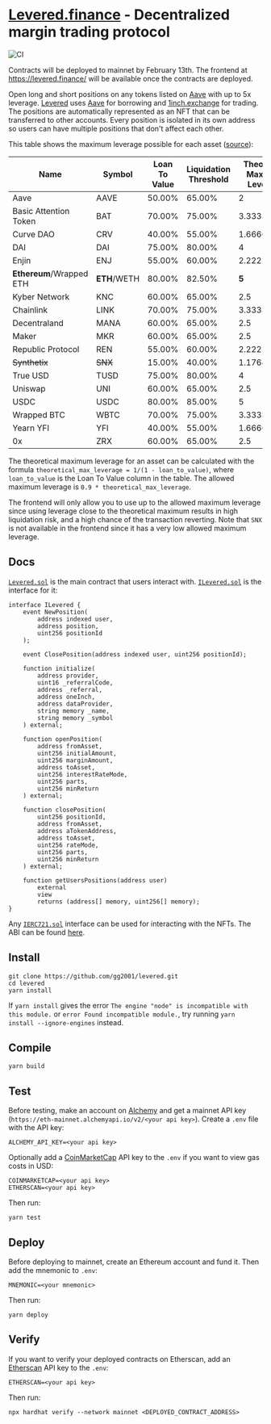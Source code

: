 # [Levered.finance](https://levered.finance/) - Decentralized margin trading protocol

![CI](https://github.com/gg2001/levered/workflows/CI/badge.svg)

Contracts will be deployed to mainnet by February 13th. The frontend at https://levered.finance/ will be available once the contracts are deployed.

Open long and short positions on any tokens listed on [Aave](https://aave.com/) with up to 5x leverage. [Levered](https://levered.finance/) uses [Aave](https://aave.com/) for borrowing and [1inch.exchange](https://1inch.exchange/) for trading. The positions are automatically represented as an NFT that can be transferred to other accounts. Every position is isolated in its own address so users can have multiple positions that don't affect each other.

This table shows the maximum leverage possible for each asset ([source](https://docs.aave.com/risk/asset-risk/risk-parameters)):

| Name                  | Symbol   | Loan To Value | Liquidation Threshold | Theoretical Maximum Leverage | Allowed Maximum Leverage |
| --------------------- | -------- | ------------- | --------------------- | ---------------- | ----------------
| Aave                  | AAVE     | 50.00%        | 65.00%                | 2                | 1.8
| Basic Attention Token | BAT      | 70.00%        | 75.00%                | 3.333333333      | 3
| Curve DAO             | CRV      | 40.00%        | 55.00%                | 1.666666667      | 1.5
| DAI                   | DAI      | 75.00%        | 80.00%                | 4                | 3.6
| Enjin                 | ENJ      | 55.00%        | 60.00%                | 2.222222222      | 2
| **Ethereum**/Wrapped ETH  | **ETH**/WETH | 80.00%        | 82.50%                | **5**                | **4.5**
| Kyber Network         | KNC      | 60.00%        | 65.00%                | 2.5              | 2.25
| Chainlink             | LINK     | 70.00%        | 75.00%                | 3.333333333      | 3
| Decentraland          | MANA     | 60.00%        | 65.00%                | 2.5              | 2.25
| Maker                 | MKR      | 60.00%        | 65.00%                | 2.5              | 2
| Republic Protocol     | REN      | 55.00%        | 60.00%                | 2.222222222      | 2
| ~~Synthetix~~             | ~~SNX~~      | 15.00%        | 40.00%                | 1.176470588      | 1.058
| True USD              | TUSD     | 75.00%        | 80.00%                | 4                | 3.6
| Uniswap               | UNI      | 60.00%        | 65.00%                | 2.5              | 2.25
| USDC                  | USDC     | 80.00%        | 85.00%                | 5                | 4.5
| Wrapped BTC           | WBTC     | 70.00%        | 75.00%                | 3.333333333      | 3
| Yearn YFI             | YFI      | 40.00%        | 55.00%                | 1.666666667      | 1.5
| 0x                    | ZRX      | 60.00%        | 65.00%                | 2.5              | 2.25

The theoretical maximum leverage for an asset can be calculated with the formula `theoretical_max_leverage = 1/(1 - loan_to_value)`, where `loan_to_value` is the Loan To Value column in the table. The allowed maximum leverage is `0.9 * theoretical_max_leverage`. 

The frontend will only allow you to use up to the allowed maximum leverage since using leverage close to the theoretical maximum results in high liquidation risk, and a high chance of the transaction reverting. Note that `SNX` is not available in the frontend since it has a very low allowed maximum leverage.

## Docs

[`Levered.sol`](https://github.com/gg2001/levered/blob/master/contracts/Levered.sol) is the main contract that users interact with. [`ILevered.sol`](https://github.com/gg2001/levered/blob/master/contracts/interfaces/ILevered.sol) is the interface for it:

```
interface ILevered {
    event NewPosition(
        address indexed user,
        address position,
        uint256 positionId
    );

    event ClosePosition(address indexed user, uint256 positionId);

    function initialize(
        address provider,
        uint16 _referralCode,
        address _referral,
        address oneInch,
        address dataProvider,
        string memory _name,
        string memory _symbol
    ) external;

    function openPosition(
        address fromAsset,
        uint256 initialAmount,
        uint256 marginAmount,
        address toAsset,
        uint256 interestRateMode,
        uint256 parts,
        uint256 minReturn
    ) external;

    function closePosition(
        uint256 positionId,
        address fromAsset,
        address aTokenAddress,
        address toAsset,
        uint256 rateMode,
        uint256 parts,
        uint256 minReturn
    ) external;

    function getUsersPositions(address user)
        external
        view
        returns (address[] memory, uint256[] memory);
}
```

Any [`IERC721.sol`](https://docs.openzeppelin.com/contracts/3.x/api/token/erc721#IERC721) interface can be used for interacting with the NFTs. The ABI can be found [here](https://github.com/gg2001/levered/blob/master/abi/contracts/Levered.sol/Levered.json).

## Install

```
git clone https://github.com/gg2001/levered.git
cd levered
yarn install
```

If `yarn install` gives the error `The engine "node" is incompatible with this module.` or `error Found incompatible module.`, try running `yarn install --ignore-engines` instead.

## Compile

```
yarn build
```

## Test

Before testing, make an account on [Alchemy](https://www.alchemyapi.io/) and get a mainnet API key (`https://eth-mainnet.alchemyapi.io/v2/<your api key>`). Create a `.env` file with the API key:

```
ALCHEMY_API_KEY=<your api key>
```

Optionally add a [CoinMarketCap](https://coinmarketcap.com/api/) API key to the `.env` if you want to view gas costs in USD:

```
COINMARKETCAP=<your api key>
ETHERSCAN=<your api key>
```

Then run:

```
yarn test
```

## Deploy

Before deploying to mainnet, create an Ethereum account and fund it. Then add the mnemonic to `.env`:

```
MNEMONIC=<your mnemonic>
```

Then run:

```
yarn deploy
```

## Verify

If you want to verify your deployed contracts on Etherscan, add an [Etherscan](https://etherscan.io/apis) API key to the `.env`:

```
ETHERSCAN=<your api key>
```

Then run:

```
npx hardhat verify --network mainnet <DEPLOYED_CONTRACT_ADDRESS>
```